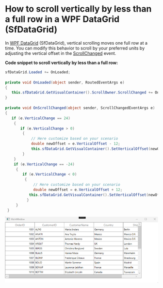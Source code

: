 # How to scroll vertically by less than a full row in a WPF DataGrid (SfDataGrid)


In [WPF DataGrid](https://www.syncfusion.com/wpf-controls/datagrid) (SfDataGrid), vertical scrolling moves one full row at a time. You can modify this behavior to scroll by your preferred units by adjusting the vertical offset  in the [ScrollChanged](https://learn.microsoft.com/en-us/dotnet/api/system.windows.controls.scrollviewer.scrollchanged?view=netframework-4.7.2) event. 

**Code snippet to scroll vertically by less than a full row:**

 
 ```csharp
sfDataGrid.Loaded += OnLoaded;

private void OnLoaded(object sender, RoutedEventArgs e)
{
    this.sfDataGrid.GetVisualContainer().ScrollOwner.ScrollChanged += OnScrollChanged;          
}

private void OnScrollChanged(object sender, ScrollChangedEventArgs e)
{
    if (e.VerticalChange == 24)
     {
        if (e.VerticalChange > 0)
         {                    
             // Here customize based on your scenario
             double newOffset = e.VerticalOffset - 12;            
             this.sfDataGrid.GetVisualContainer().SetVerticalOffset(newOffset);
         }
     }
     if (e.VerticalChange == -24)
      {
         if (e.VerticalChange < 0)
          {
              // Here customize based on your scenario
              double newOffset = e.VerticalOffset + 12;              
            this.sfDataGrid.GetVisualContainer().SetVerticalOffset(newOffset);
           }
      }
  } 
 ```

![VerticalScroll](VerticalScroll.Gif)
